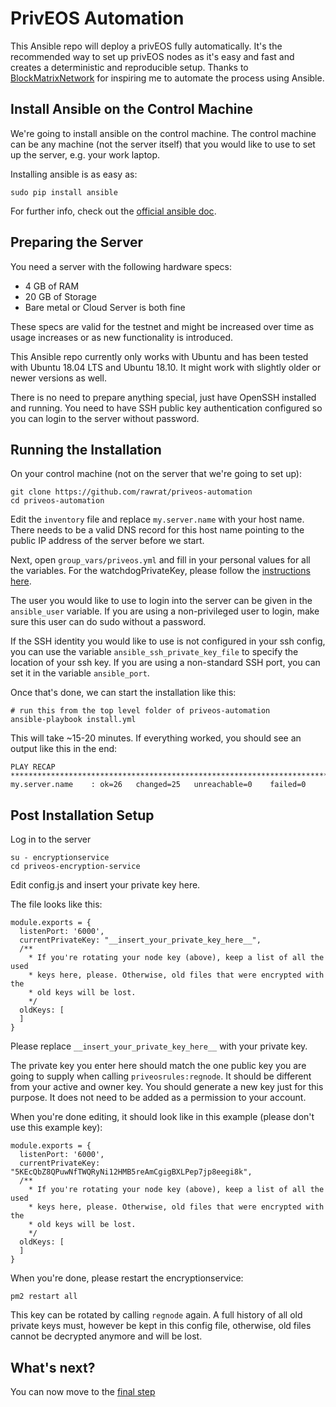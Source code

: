 # PrivEOS Automation

This Ansible repo will deploy a privEOS fully automatically. It's the recommended way to set up privEOS nodes as it's easy and fast and creates a deterministic and reproducible setup. Thanks to [BlockMatrixNetwork](https://github.com/BlockMatrixNetwork/eos-mainnet) for inspiring me to automate the process using Ansible.

## Install Ansible on the Control Machine

We're going to install ansible on the control machine. The control machine can be any machine (not the server itself) that you would like to use to set up the server, e.g. your work laptop. 

Installing ansible is as easy as:

```
sudo pip install ansible
```

For further info, check out the [official ansible doc](https://docs.ansible.com/ansible/latest/installation_guide/intro_installation.html#installing-the-control-machine).

## Preparing the Server 
You need a server with the following hardware specs:

* 4 GB of RAM
* 20 GB of Storage
* Bare metal or Cloud Server is both fine

These specs are valid for the testnet and might be increased over time as usage increases or as new functionality is introduced.

This Ansible repo currently only works with Ubuntu and has been tested with Ubuntu 18.04 LTS and Ubuntu 18.10. It might work with slightly older or newer versions as well. 

There is no need to prepare anything special, just have OpenSSH installed and running. You need to have SSH public key authentication configured so you can login to the server without password. 

## Running the Installation
On your control machine (not on the server that we're going to set up):
    
    git clone https://github.com/rawrat/priveos-automation
    cd priveos-automation
    
Edit the ```inventory``` file and replace ```my.server.name``` with your host name. There needs to be a valid DNS record for this host name pointing to the public IP address of the server before we start.

Next, open ```group_vars/priveos.yml``` and fill in your personal values for all the variables. For the watchdogPrivateKey, please follow the [instructions here](https://github.com/rawrat/privEOS#add-watchdog-permission).

The user you would like to use to login into the server can be given in the `ansible_user` variable. If you are using a non-privileged user to login, make sure this user can do sudo without a password.

If the SSH identity you would like to use is not configured in your ssh config, you can use the variable ```ansible_ssh_private_key_file``` to specify the location of your ssh key. If you are using a non-standard SSH port, you can set it in the variable ```ansible_port```.

Once that's done, we can start the installation like this:
    
    # run this from the top level folder of priveos-automation 
    ansible-playbook install.yml
    
This will take ~15-20 minutes. If everything worked, you should see an output like this in the end:

```
PLAY RECAP ***********************************************************************************
my.server.name    : ok=26   changed=25   unreachable=0    failed=0 
```

## Post Installation Setup
Log in to the server 

    su - encryptionservice
    cd priveos-encryption-service

Edit config.js and insert your private key here. 

The file looks like this:
```
module.exports = {
  listenPort: '6000',
  currentPrivateKey: "__insert_your_private_key_here__",
  /**
    * If you're rotating your node key (above), keep a list of all the used 
    * keys here, please. Otherwise, old files that were encrypted with the 
    * old keys will be lost.
    */
  oldKeys: [
  ]  
}
```
Please replace ```__insert_your_private_key_here__``` with your private key.

The private key you enter here should match the one public key you are going to supply when calling ```priveosrules:regnode```. It should be different from your active and owner key. You should generate a new key just for this purpose. It does not need to be added as a permission to your account.

When you're done editing, it should look like in this example (please don't use this example key):

```
module.exports = {
  listenPort: '6000',
  currentPrivateKey: "5KEcQbZ8QPuwNfTWQRyNi12HMB5reAmCgigBXLPep7jp8eegi8k",
  /**
    * If you're rotating your node key (above), keep a list of all the used 
    * keys here, please. Otherwise, old files that were encrypted with the 
    * old keys will be lost.
    */
  oldKeys: [
  ]  
}
```

When you're done, please restart the encryptionservice:
  
    pm2 restart all
  

This key can be rotated by calling ```regnode``` again. A full history of all old private keys must, however be kept in this config file, otherwise, old files cannot be decrypted anymore and will be lost. 

## What's next?
You can now move to the [final step](https://github.com/rawrat/privEOS#registering-your-node)
